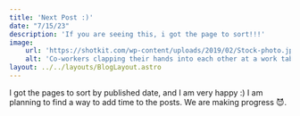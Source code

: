 ```yaml
---
title: 'Next Post :)'
date: "7/15/23"
description: 'If you are seeing this, i got the page to sort!!!'
image:
    url: 'https://shotkit.com/wp-content/uploads/2019/02/Stock-photo.jpg'
    alt: 'Co-workers clapping their hands into each other at a work table'
layout: ../../layouts/BlogLayout.astro
---
```


I got the pages to sort by published date, and I am very happy :) I am planning to find a way to add time to the posts. We are making progress 😈.
